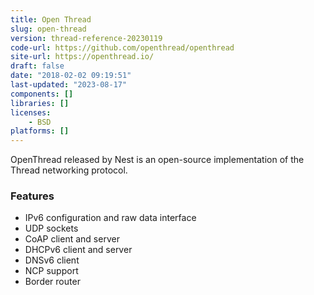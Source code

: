```yaml
---
title: Open Thread
slug: open-thread
version: thread-reference-20230119
code-url: https://github.com/openthread/openthread
site-url: https://openthread.io/
draft: false
date: "2018-02-02 09:19:51"
last-updated: "2023-08-17"
components: []
libraries: []
licenses:
    - BSD
platforms: []
---
```

OpenThread released by Nest is an open-source implementation of the Thread networking protocol.

<!--more-->

### Features

- IPv6 configuration and raw data interface
- UDP sockets
- CoAP client and server
- DHCPv6 client and server
- DNSv6 client
- NCP support
- Border router

<!--github-projects-->